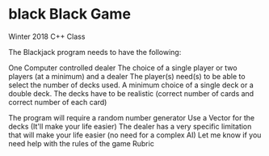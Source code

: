 # black Black Game
Winter 2018 C++ Class

The Blackjack program needs to have the following:

One Computer controlled dealer
The choice of a single player or two players (at a minimum) and a dealer
The player(s) need(s) to be able to select the number of decks used. A minimum choice of a single deck or a double deck.
The decks have to be realistic (correct number of cards and correct number of each card)

The program will require a random number generator
Use a Vector for the decks (It'll make your life easier)
The dealer has a very specific limitation that will make your life easier (no need for a complex AI)
Let me know if you need help with the rules of the game
Rubric
